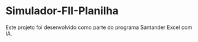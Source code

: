 # Simulador-FII-Planilha
Este projeto foi desenvolvido como parte do programa Santander Excel com IA.
